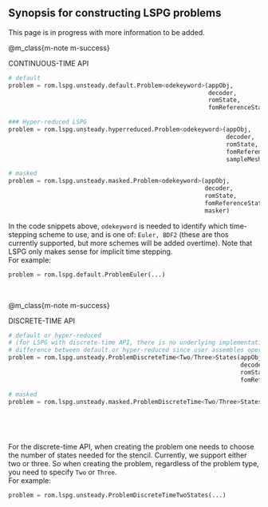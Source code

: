 

## Synopsis for constructing LSPG problems

This page is in progress with more information to be added.

@m_class{m-note m-success}

CONTINUOUS-TIME API

```py
# default
problem = rom.lspg.unsteady.default.Problem<odekeyword>(appObj,
														decoder,
														romState,
														fomReferenceState)

### Hyper-reduced LSPG
problem = rom.lspg.unsteady.hyperreduced.Problem<odekeyword>(appObj,
															 decoder,
															 romState,
															 fomReferenceState,
															 sampleMeshMappingIndices)

# masked
problem = rom.lspg.unsteady.masked.Problem<odekeyword>(appObj,
													   decoder,
													   romState,
													   fomReferenceState,
													   masker)
```

In the code snippets above, `odekeyword` is needed to identify which time-stepping scheme to use,
and is one of: `Euler, BDF2` (these are thos
currently supported, but more schemes will be added overtime).
Note that LSPG only makes sense for implicit time stepping. <br>
For example:

```py
problem = rom.lspg.default.ProblemEuler(...)
```

<br>

@m_class{m-note m-success}

DISCRETE-TIME API

```py
# default or hyper-reduced
# (for LSPG with discrete-time API, there is no underlying implementation
# difference between default or hyper-reduced since user assembles operators directly)
problem = rom.lspg.unsteady.ProblemDiscreteTime<Two/Three>States(appObj,
																 decoder,
																 romState,
																 fomReferenceState)

# masked
problem = rom.lspg.unsteady.masked.ProblemDiscreteTime<Two/Three>States(appObj,
																		decoder,
																		romState,
																		fomReferenceState,
																		masker)
```

For the discrete-time API, when creating the problem one needs to choose
the number of states needed for the stencil. Currently, we support either two or three.
So when creating the problem, regardless of the problem type, you need
to specify `Two` or `Three`. <br>
For example:

```py
problem = rom.lspg.unsteady.ProblemDiscreteTimeTwoStates(...)
```
